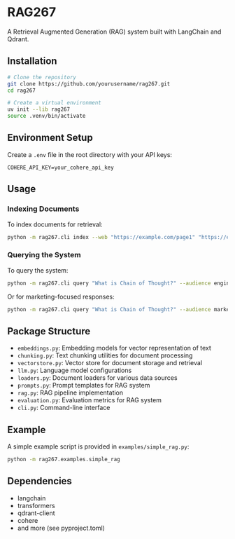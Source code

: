 # RAG267

A Retrieval Augmented Generation (RAG) system built with LangChain and Qdrant.

## Installation

```bash
# Clone the repository
git clone https://github.com/yourusername/rag267.git
cd rag267

# Create a virtual environment
uv init --lib rag267
source .venv/bin/activate
```

## Environment Setup

Create a `.env` file in the root directory with your API keys:

```
COHERE_API_KEY=your_cohere_api_key
```

## Usage

### Indexing Documents

To index documents for retrieval:

```bash
python -m rag267.cli index --web "https://example.com/page1" "https://example.com/page2" --wiki "Large Language Models" "Retrieval Augmented Generation" --chunk-size 128 --chunk-overlap 0
```

### Querying the System

To query the system:

```bash
python -m rag267.cli query "What is Chain of Thought?" --audience engineering
```

Or for marketing-focused responses:

```bash
python -m rag267.cli query "What is Chain of Thought?" --audience marketing
```

## Package Structure

- `embeddings.py`: Embedding models for vector representation of text
- `chunking.py`: Text chunking utilities for document processing
- `vectorstore.py`: Vector store for document storage and retrieval
- `llm.py`: Language model configurations
- `loaders.py`: Document loaders for various data sources
- `prompts.py`: Prompt templates for RAG system
- `rag.py`: RAG pipeline implementation
- `evaluation.py`: Evaluation metrics for RAG system
- `cli.py`: Command-line interface

## Example

A simple example script is provided in `examples/simple_rag.py`:

```bash
python -m rag267.examples.simple_rag
```

## Dependencies

- langchain
- transformers
- qdrant-client
- cohere
- and more (see pyproject.toml)
